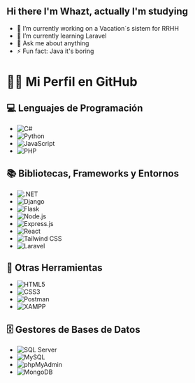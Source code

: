 ## Hi there I'm Whazt, actually I'm studying 

- 🔭 I’m currently working on a Vacation´s sistem for RRHH
- 🌱 I’m currently learning Laravel
- 💬 Ask me about anything
- ⚡ Fun fact: Java it's boring 

# 🧑‍💻 Mi Perfil en GitHub

## 💻 Lenguajes de Programación
- ![C#](https://img.shields.io/badge/C%23-%23239120.svg?style=for-the-badge&logo=c-sharp&logoColor=white)
- ![Python](https://img.shields.io/badge/Python-%233776AB.svg?style=for-the-badge&logo=python&logoColor=white)
- ![JavaScript](https://img.shields.io/badge/JavaScript-%23F7DF1E.svg?style=for-the-badge&logo=javascript&logoColor=black)
- ![PHP](https://img.shields.io/badge/PHP-%23777BB4.svg?style=for-the-badge&logo=php&logoColor=white)

## 📚 Bibliotecas, Frameworks y Entornos
- ![.NET](https://img.shields.io/badge/.NET-%23512BD4.svg?style=for-the-badge&logo=dotnet&logoColor=white)
- ![Django](https://img.shields.io/badge/Django-%23092E20.svg?style=for-the-badge&logo=django&logoColor=white)
- ![Flask](https://img.shields.io/badge/Flask-%23000000.svg?style=for-the-badge&logo=flask&logoColor=white)
- ![Node.js](https://img.shields.io/badge/Node.js-%23339933.svg?style=for-the-badge&logo=node-dot-js&logoColor=white)
- ![Express.js](https://img.shields.io/badge/Express.js-%23404D59.svg?style=for-the-badge&logo=express&logoColor=white)
- ![React](https://img.shields.io/badge/React-%2361DAFB.svg?style=for-the-badge&logo=react&logoColor=black)
- ![Tailwind CSS](https://img.shields.io/badge/TailwindCSS-%2306B6D4.svg?style=for-the-badge&logo=tailwind-css&logoColor=white)
- ![Laravel](https://img.shields.io/badge/Laravel-%23FF2D20.svg?style=for-the-badge&logo=laravel&logoColor=white)

## 🔧 Otras Herramientas
- ![HTML5](https://img.shields.io/badge/HTML5-%23E34F26.svg?style=for-the-badge&logo=html5&logoColor=white)
- ![CSS3](https://img.shields.io/badge/CSS3-%231572B6.svg?style=for-the-badge&logo=css3&logoColor=white)
- ![Postman](https://img.shields.io/badge/Postman-%23FF6C37.svg?style=for-the-badge&logo=postman&logoColor=white)
- ![XAMPP](https://img.shields.io/badge/XAMPP-%23FB7A24.svg?style=for-the-badge&logo=xampp&logoColor=white)

## 🗄️ Gestores de Bases de Datos
- ![SQL Server](https://img.shields.io/badge/SQL%20Server-%23CC2927.svg?style=for-the-badge&logo=microsoft-sql-server&logoColor=white)
- ![MySQL](https://img.shields.io/badge/MySQL-%234479A1.svg?style=for-the-badge&logo=mysql&logoColor=white)
- ![phpMyAdmin](https://img.shields.io/badge/phpMyAdmin-%236477A0.svg?style=for-the-badge&logo=phpmyadmin&logoColor=white)
- ![MongoDB](https://img.shields.io/badge/MongoDB-%2347A248.svg?style=for-the-badge&logo=mongodb&logoColor=white)
